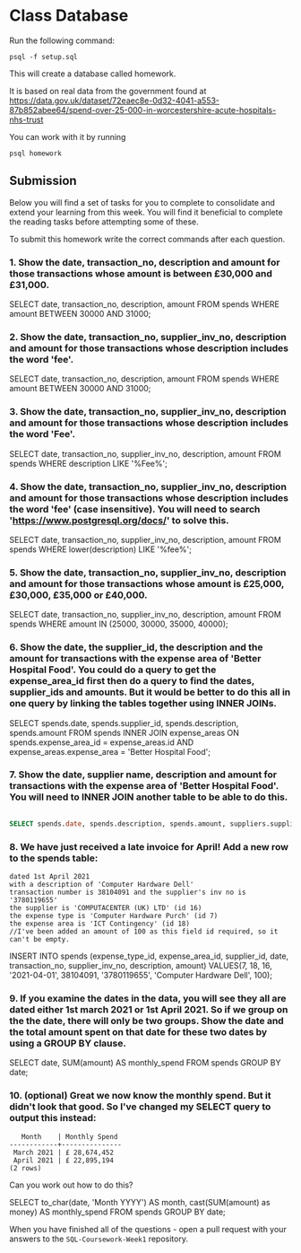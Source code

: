 # Class Database

Run the following command:

```
psql -f setup.sql
```

This will create a database called homework.

It is based on real data from the government found at
https://data.gov.uk/dataset/72eaec8e-0d32-4041-a553-87b852abee64/spend-over-25-000-in-worcestershire-acute-hospitals-nhs-trust

You can work with it by running

```
psql homework
```

## Submission

Below you will find a set of tasks for you to complete to consolidate and extend your learning from this week. You will find it beneficial to complete the reading tasks before attempting some of these.

To submit this homework write the correct commands after each question.

### 1. Show the date, transaction_no, description and amount for those transactions whose amount is between £30,000 and £31,000.

SELECT date, transaction_no, description, amount FROM spends WHERE amount BETWEEN 30000 AND 31000;

### 2. Show the date, transaction_no, supplier_inv_no, description and amount for those transactions whose description includes the word 'fee'.

SELECT date, transaction_no, description, amount FROM spends WHERE amount BETWEEN 30000 AND 31000;

### 3. Show the date, transaction_no, supplier_inv_no, description and amount for those transactions whose description includes the word 'Fee'.

SELECT date, transaction_no, supplier_inv_no, description, amount FROM spends WHERE description LIKE '%Fee%';

### 4. Show the date, transaction_no, supplier_inv_no, description and amount for those transactions whose description includes the word 'fee' (case insensitive). You will need to search 'https://www.postgresql.org/docs/' to solve this.

SELECT date, transaction_no, supplier_inv_no, description, amount FROM spends WHERE lower(description) LIKE '%fee%';

### 5. Show the date, transaction_no, supplier_inv_no, description and amount for those transactions whose amount is £25,000, £30,000, £35,000 or £40,000.

SELECT date, transaction_no, supplier_inv_no, description, amount FROM spends WHERE amount IN (25000, 30000, 35000, 40000);

### 6. Show the date, the supplier_id, the description and the amount for transactions with the expense area of 'Better Hospital Food'. You could do a query to get the expense_area_id first then do a query to find the dates, supplier_ids and amounts. But it would be better to do this all in one query by linking the tables together using INNER JOINs.

SELECT spends.date, spends.supplier_id, spends.description, spends.amount FROM spends INNER JOIN expense_areas ON spends.expense_area_id = expense_areas.id AND expense_areas.expense_area = 'Better Hospital Food';

### 7. Show the date, supplier name, description and amount for transactions with the expense area of 'Better Hospital Food'. You will need to INNER JOIN another table to be able to do this.

```sql

SELECT spends.date, spends.description, spends.amount, suppliers.supplier FROM spends INNER JOIN suppliers ON spends.supplier_id = suppliers.id INNER JOIN expense_areas ON spends.expense_area_id = expense_areas.id AND expense_areas.expense_area = 'Better Hospital Food';

```

### 8. We have just received a late invoice for April! Add a new row to the spends table:

    dated 1st April 2021
    with a description of 'Computer Hardware Dell'
    transaction number is 38104091 and the supplier's inv no is '3780119655'
    the supplier is 'COMPUTACENTER (UK) LTD' (id 16)
    the expense type is 'Computer Hardware Purch' (id 7)
    the expense area is 'ICT Contingency' (id 18)
    //I've been added an amount of 100 as this field id required, so it can't be empty.

INSERT INTO spends (expense_type_id, expense_area_id, supplier_id, date, transaction_no, supplier_inv_no, description, amount) VALUES(7, 18, 16, '2021-04-01', 38104091, '3780119655', 'Computer Hardware Dell', 100);

### 9. If you examine the dates in the data, you will see they all are dated either 1st march 2021 or 1st April 2021. So if we group on the the date, there will only be two groups. Show the date and the total amount spent on that date for these two dates by using a GROUP BY clause.

SELECT date, SUM(amount) AS monthly_spend FROM spends GROUP BY date;

### 10. (optional) Great we now know the monthly spend. But it didn't look that good. So I've changed my SELECT query to output this instead:

```
   Month    | Monthly Spend
------------+---------------
 March 2021 | £ 28,674,452
 April 2021 | £ 22,895,194
(2 rows)
```

Can you work out how to do this?

SELECT to_char(date, 'Month YYYY') AS month, cast(SUM(amount) as money) AS monthly_spend FROM spends GROUP BY date;

When you have finished all of the questions - open a pull request with your answers to the `SQL-Coursework-Week1` repository.
